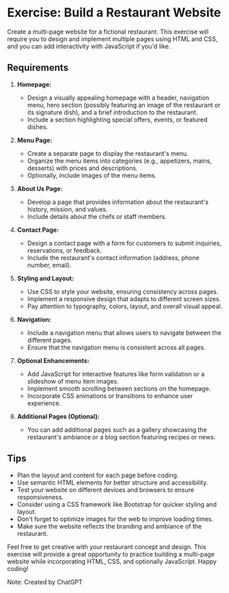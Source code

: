 # Exercise: Build a Restaurant Website

Create a multi-page website for a fictional restaurant. This exercise will require you to design and implement multiple pages using HTML and CSS, and you can add interactivity with JavaScript if you'd like.

## Requirements

1. **Homepage:**
   - Design a visually appealing homepage with a header, navigation menu, hero section (possibly featuring an image of the restaurant or its signature dish), and a brief introduction to the restaurant.
   - Include a section highlighting special offers, events, or featured dishes.

2. **Menu Page:**
   - Create a separate page to display the restaurant's menu.
   - Organize the menu items into categories (e.g., appetizers, mains, desserts) with prices and descriptions.
   - Optionally, include images of the menu items.

3. **About Us Page:**
   - Develop a page that provides information about the restaurant's history, mission, and values.
   - Include details about the chefs or staff members.

4. **Contact Page:**
   - Design a contact page with a form for customers to submit inquiries, reservations, or feedback.
   - Include the restaurant's contact information (address, phone number, email).

5. **Styling and Layout:**
   - Use CSS to style your website, ensuring consistency across pages.
   - Implement a responsive design that adapts to different screen sizes.
   - Pay attention to typography, colors, layout, and overall visual appeal.

6. **Navigation:**
   - Include a navigation menu that allows users to navigate between the different pages.
   - Ensure that the navigation menu is consistent across all pages.

7. **Optional Enhancements:**
   - Add JavaScript for interactive features like form validation or a slideshow of menu item images.
   - Implement smooth scrolling between sections on the homepage.
   - Incorporate CSS animations or transitions to enhance user experience.

8. **Additional Pages (Optional):**
   - You can add additional pages such as a gallery showcasing the restaurant's ambiance or a blog section featuring recipes or news.

## Tips

- Plan the layout and content for each page before coding.
- Use semantic HTML elements for better structure and accessibility.
- Test your website on different devices and browsers to ensure responsiveness.
- Consider using a CSS framework like Bootstrap for quicker styling and layout.
- Don't forget to optimize images for the web to improve loading times.
- Make sure the website reflects the branding and ambiance of the restaurant.

Feel free to get creative with your restaurant concept and design. This exercise will provide a great opportunity to practice building a multi-page website while incorporating HTML, CSS, and optionally JavaScript. Happy coding!



Note: Created by ChatGPT